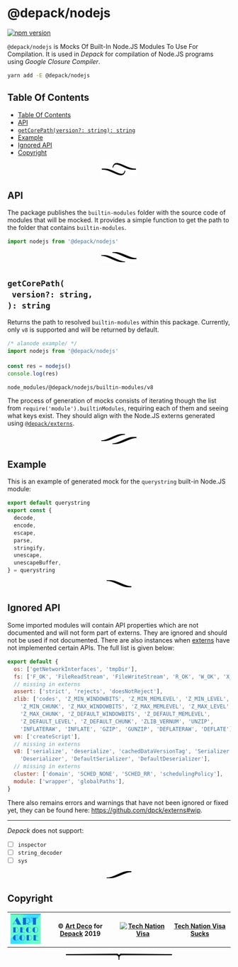 # @depack/nodejs

[![npm version](https://badge.fury.io/js/%40depack%2Fnodejs.svg)](https://npmjs.org/package/@depack/nodejs)

`@depack/nodejs` is Mocks Of Built-In Node.JS Modules To Use For Compilation. It is used in _Depack_ for compilation of Node.JS programs using _Google Closure Compiler_.

```sh
yarn add -E @depack/nodejs
```

## Table Of Contents

- [Table Of Contents](#table-of-contents)
- [API](#api)
- [`getCorePath(version?: string): string`](#getcorepathversion-string-string)
- [Example](#example)
- [Ignored API](#ignored-api)
- [Copyright](#copyright)

<p align="center"><a href="#table-of-contents"><img src=".documentary/section-breaks/0.svg?sanitize=true"></a></p>

## API

The package publishes the `builtin-modules` folder with the source code of modules that will be mocked. It provides a simple function to get the path to the folder that contains `builtin-modules`.

```js
import nodejs from '@depack/nodejs'
```

<p align="center"><a href="#table-of-contents"><img src=".documentary/section-breaks/1.svg?sanitize=true"></a></p>

## `getCorePath(`<br/>&nbsp;&nbsp;`version?: string,`<br/>`): string`

Returns the path to resolved `builtin-modules` within this package. Currently, only `v8` is supported and will be returned by default.

```js
/* alanode example/ */
import nodejs from '@depack/nodejs'

const res = nodejs()
console.log(res)
```
```
node_modules/@depack/nodejs/builtin-modules/v8
```

The process of generation of mocks consists of iterating though the list from `require('module').builtinModules`, requiring each of them and seeing what keys exist. They should align with the Node.JS externs generated using [`@depack/externs`](https://github.com/dpck/externs).

<p align="center"><a href="#table-of-contents"><img src=".documentary/section-breaks/2.svg?sanitize=true"></a></p>

## Example

This is an example of generated mock for the `querystring` built-in Node.JS module:

```js
export default querystring
export const {
  decode,
  encode,
  escape,
  parse,
  stringify,
  unescape,
  unescapeBuffer,
} = querystring
```

<p align="center"><a href="#table-of-contents"><img src=".documentary/section-breaks/3.svg?sanitize=true"></a></p>

## Ignored API

Some imported modules will contain API properties which are not documented and will not form part of externs. They are ignored and should not be used if not documented. There are also instances when [externs](https://github.com/dpck/externs) have not implemented certain APIs. The full list is given below:

```js
export default {
  os: ['getNetworkInterfaces', 'tmpDir'],
  fs: ['F_OK', 'FileReadStream', 'FileWriteStream', 'R_OK', 'W_OK', 'X_OK'],
  // missing in externs
  assert: ['strict', 'rejects', 'doesNotReject'],
  zlib: ['codes', 'Z_MIN_WINDOWBITS', 'Z_MIN_MEMLEVEL', 'Z_MIN_LEVEL',
    'Z_MIN_CHUNK', 'Z_MAX_WINDOWBITS', 'Z_MAX_MEMLEVEL', 'Z_MAX_LEVEL',
    'Z_MAX_CHUNK', 'Z_DEFAULT_WINDOWBITS', 'Z_DEFAULT_MEMLEVEL',
    'Z_DEFAULT_LEVEL', 'Z_DEFAULT_CHUNK', 'ZLIB_VERNUM', 'UNZIP',
    'INFLATERAW', 'INFLATE', 'GZIP', 'GUNZIP', 'DEFLATERAW', 'DEFLATE'],
  vm: ['createScript'],
  // missing in externs
  v8: ['serialize', 'deserialize', 'cachedDataVersionTag', 'Serializer',
    'Deserializer', 'DefaultSerializer', 'DefaultDeserializer'],
  // missing in externs
  cluster: ['domain', 'SCHED_NONE', 'SCHED_RR', 'schedulingPolicy'],
  module: ['wrapper', 'globalPaths'],
}
```

There also remains errors and warnings that have not been ignored or fixed yet, they can be found here: https://github.com/dpck/externs#wip.

---

_Depack_ does not support:

- [ ] `inspector`
- [ ] `string_decoder`
- [ ] `sys`

<p align="center"><a href="#table-of-contents"><img src=".documentary/section-breaks/4.svg?sanitize=true"></a></p>

## Copyright

<table>
  <tr>
    <th>
      <a href="https://artd.eco">
        <img src="https://raw.githubusercontent.com/wrote/wrote/master/images/artdeco.png" alt="Art Deco" />
      </a>
    </th>
    <th>© <a href="https://artd.eco">Art Deco</a> for <a href="https://artd.eco/depack">Depack</a> 2019</th>
    <th>
      <a href="https://www.technation.sucks" title="Tech Nation Visa">
        <img src="https://raw.githubusercontent.com/artdecoweb/www.technation.sucks/master/anim.gif"
          alt="Tech Nation Visa" />
      </a>
    </th>
    <th><a href="https://www.technation.sucks">Tech Nation Visa Sucks</a></th>
  </tr>
</table>

<p align="center"><a href="#table-of-contents"><img src=".documentary/section-breaks/-1.svg?sanitize=true"></a></p>